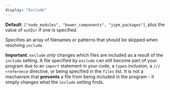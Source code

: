 ```yaml
---
display: "Exclude"
---
```


**Default**: `["node_modules", "bower_components", "jspm_packages"]`, plus the value of `outDir` if one is specified.

Specifies an array of filenames or patterns that should be skipped when resolving `include`.

**Important**: `exclude` *only* changes which files are included as a result of the `include` setting.
A file specified by `exclude` can still become part of your program due to an `import` statement in your code, a `types` inclusion, a `/// <reference` directive, or being specified in the `files` list.
It is not a mechanism that **prevents** a file from being included in the program - it simply changes what the `include` setting finds.
